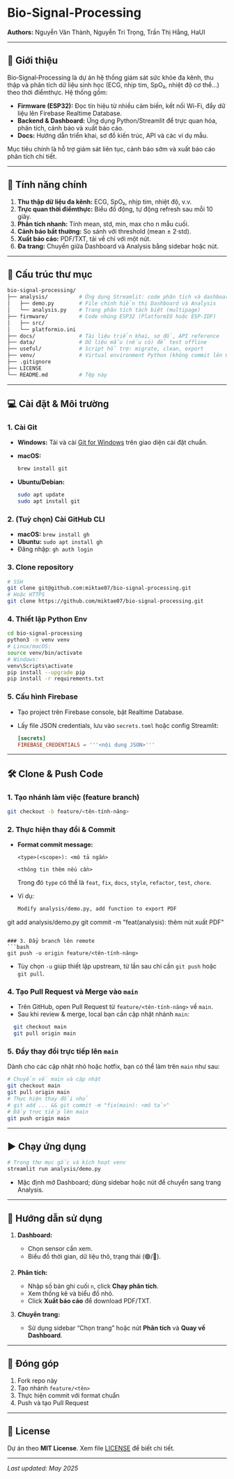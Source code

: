 # Bio-Signal-Processing

**Authors:** Nguyễn Văn Thành, Nguyễn Trí Trọng, Trần Thị Hằng, HaUI

---

## 📘 Giới thiệu

Bio‑Signal‑Processing là dự án hệ thống giám sát sức khỏe đa kênh, thu thập và phân tích dữ liệu sinh học (ECG, nhịp tim, SpO₂, nhiệt độ cơ thể…) theo thời điểmthực. Hệ thống gồm:

* **Firmware (ESP32):** Đọc tín hiệu từ nhiều cảm biến, kết nối Wi-Fi, đẩy dữ liệu lên Firebase Realtime Database.
* **Backend & Dashboard:** Ứng dụng Python/Streamlit để trực quan hóa, phân tích, cảnh báo và xuất báo cáo.
* **Docs:** Hướng dẫn triển khai, sơ đồ kiến trúc, API và các ví dụ mẫu.

Mục tiêu chính là hỗ trợ giám sát liên tục, cảnh báo sớm và xuất báo cáo phân tích chi tiết.

---

## 🚀 Tính năng chính

1. **Thu thập dữ liệu đa kênh:** ECG, SpO₂, nhịp tim, nhiệt độ, v.v.
2. **Trực quan thời điểmthực:** Biểu đồ động, tự động refresh sau mỗi 10 giây.
3. **Phân tích nhanh:** Tính mean, std, min, max cho n mẫu cuối.
4. **Cảnh báo bất thường:** So sánh với threshold (mean ± 2·std).
5. **Xuất báo cáo:** PDF/TXT, tải về chỉ với một nút.
6. **Đa trang:** Chuyển giữa Dashboard và Analysis bằng sidebar hoặc nút.

---

## 📂 Cấu trúc thư mục

```bash
bio-signal-processing/
├── analysis/          # Ứng dụng Streamlit: code phân tích và dashboard
│   ├── demo.py        # File chính hiển thị Dashboard và Analysis
│   └── analysis.py    # Trang phân tích tách biệt (multipage)
├── firmware/          # Code nhúng ESP32 (PlatformIO hoặc ESP-IDF)
│   ├── src/
│   └── platformio.ini
├── docs/              # Tài liệu triển khai, sơ đồ, API reference
├── data/              # Dữ liệu mẫu (nếu có) để test offline
├── useful/            # Script hỗ trợ: migrate, clean, export
├── venv/              # Virtual environment Python (không commit lên Git)
├── .gitignore
├── LICENSE
└── README.md          # Tệp này
```

---

## 💻 Cài đặt & Môi trường

### 1. Cài Git

* **Windows:** Tải và cài [Git for Windows](https://gitforwindows.org/) trên giao diện cài đặt chuẩn.
* **macOS:**

  ```bash
  brew install git
  ```
* **Ubuntu/Debian:**

  ```bash
  sudo apt update
  sudo apt install git
  ```

### 2. (Tuỳ chọn) Cài GitHub CLI

* **macOS:** `brew install gh`
* **Ubuntu:** `sudo apt install gh`
* Đăng nhập: `gh auth login`

### 3. Clone repository

```bash
# SSH
git clone git@github.com:miktae07/bio-signal-processing.git
# Hoặc HTTPS
git clone https://github.com/miktae07/bio-signal-processing.git
```

### 4. Thiết lập Python Env

```bash
cd bio-signal-processing
python3 -m venv venv
# Linux/macOS:
source venv/bin/activate
# Windows:
venv\Scripts\activate
pip install --upgrade pip
pip install -r requirements.txt
```

### 5. Cấu hình Firebase

* Tạo project trên Firebase console, bật Realtime Database.
* Lấy file JSON credentials, lưu vào `secrets.toml` hoặc config Streamlit:

  ```toml
  [secrets]
  FIREBASE_CREDENTIALS = '''<nội dung JSON>'''
  ```

---

## 🛠️ Clone & Push Code

### 1. Tạo nhánh làm việc (feature branch)

```bash
git checkout -b feature/<tên-tính-năng>
```

### 2. Thực hiện thay đổi & Commit

* **Format commit message:**

  ```text
  <type>(<scope>): <mô tả ngắn>

  <thông tin thêm nếu cần>
  ```

  Trong đó `type` có thể là `feat`, `fix`, `docs`, `style`, `refactor`, `test`, `chore`.

* Ví dụ:

  ```bash
  Modify analysis/demo.py, add function to export PDF
  ```

git add analysis/demo.py
git commit -m "feat(analysis): thêm nút xuất PDF"

````

### 3. Đẩy branch lên remote
```bash
git push -u origin feature/<tên-tính-năng>
````

* Tùy chọn `-u` giúp thiết lập upstream, từ lần sau chỉ cần `git push` hoặc `git pull`.

### 4. Tạo Pull Request và Merge vào `main`

* Trên GitHub, open Pull Request từ `feature/<tên-tính-năng>` về `main`.
* Sau khi review & merge, local bạn cần cập nhật nhánh `main`:

```bash
  git checkout main
  git pull origin main
```

### 5. Đẩy thay đổi trực tiếp lên `main`
Dành cho các cập nhật nhỏ hoặc hotfix, bạn có thể làm trên `main` như sau:
```bash
# Chuyển về main và cập nhật
git checkout main
git pull origin main
# Thực hiện thay đổi nhỏ
# git add ... && git commit -m "fix(main): <mô tả>"
# Đẩy trực tiếp lên main
git push origin main
````

---

## ▶️ Chạy ứng dụng

```bash
# Trong thư mục gốc và kích hoạt venv
streamlit run analysis/demo.py
```

* Mặc định mở Dashboard; dùng sidebar hoặc nút để chuyển sang trang Analysis.

---

## 📝 Hướng dẫn sử dụng

1. **Dashboard:**

   * Chọn sensor cần xem.
   * Biểu đồ thời gian, dữ liệu thô, trạng thái (🟢/🔴).
2. **Phân tích:**

   * Nhập số bản ghi cuối `n`, click **Chạy phân tích**.
   * Xem thống kê và biểu đồ nhỏ.
   * Click **Xuất báo cáo** để download PDF/TXT.
3. **Chuyển trang:**

   * Sử dụng sidebar “Chọn trang” hoặc nút **Phân tích** và **Quay về Dashboard**.

---

## 🤝 Đóng góp

1. Fork repo này
2. Tạo nhánh `feature/<tên>`
3. Thực hiện commit với format chuẩn
4. Push và tạo Pull Request

---

## 📃 License

Dự án theo **MIT License**. Xem file [LICENSE](./LICENSE) để biết chi tiết.

---

*Last updated: May 2025*
